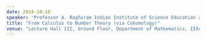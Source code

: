 ```yaml
---
date: 2014-10-16
speaker: "Professor A. Raghuram Indian Institute of Science Education and Research (IISER) Pune, Maharashtra, India"
title: "From Calculus to Number Theory (via Cohomology)"
venue: "Lecture Hall III, Ground Floor, Department of Mathematics, IISc, Bangalore"
---
```


